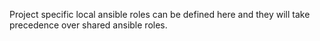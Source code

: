 Project specific local ansible roles can be defined here and they will take precedence over shared ansible roles.
